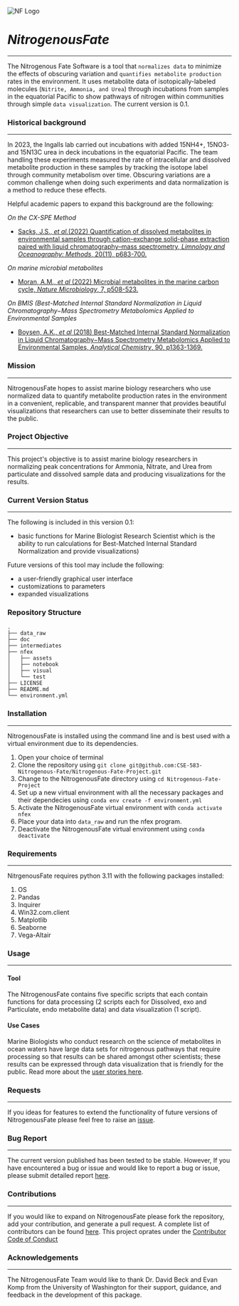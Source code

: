 ![NF Logo](https://onedrive.live.com/embed?resid=9ECDF6EAD6B5C3D8%21110682&authkey=%21AFa8MVQQlSLAP7g&width=250&height=250 "")
# _**NitrogenousFate**_
---
The Nitrogenous Fate Software is a tool that `normalizes data` to minimize the effects of obscuring variation and `quantifies metabolite production` rates in the environment.  It uses metabolite data of isotopically-labeled molecules (`Nitrite, Ammonia, and Urea`) through incubations from samples in the equatorial Pacific to show pathways of nitrogen within communities through simple `data visualization`. The current version is 0.1.

### Historical background
---
In 2023, the Ingalls lab carried out incubations with added 15NH4+, 15NO3- and 15N13C urea in deck incubations in the equatorial Pacific. The team handling these experiments measured the rate of intracellular and dissolved metabolite production in these samples by tracking the isotope label through community metabolism over time. Obscuring variations are a common challenge when doing such experiments and data normalization is a method to reduce these effects.

Helpful academic papers to expand this background are the following:

_On the CX-SPE Method_
* [Sacks, J.S., _et al._(2022) Quantification of dissolved metabolites in environmental samples through cation-exchange solid-phase extraction paired with liquid chromatography–mass spectrometry, _Limnology and Oceanography: Methods_, 20(11), p683-700.](https://aslopubs.onlinelibrary.wiley.com/doi/full/10.1002/lom3.10513)

_On marine microbial metabolites_
* [Moran, A.M., _et al_ (2022) Microbial metabolites in the marine carbon cycle, _Nature Microbiology_, 7, p508-523.](https://www.nature.com/articles/s41564-022-01090-3)
 
_On BMIS (Best-Matched Internal Standard Normalization in Liquid Chromatography−Mass Spectrometry Metabolomics Applied to Environmental Samples_
* [Boysen, A.K., _et al_ (2018) Best-Matched Internal Standard Normalization in Liquid
Chromatography−Mass Spectrometry Metabolomics Applied to Environmental Samples, _Analytical Chemistry_, 90, p1363-1369.](https://pubmed.ncbi.nlm.nih.gov/29239170/)

### Mission
---
NitrogenousFate hopes to assist marine biology researchers who use normalized data to quantify metabolite production rates in the environment in a convenient, replicable, and transparent manner that provides beautiful visualizations that researchers can use to better disseminate their results to the public.

### Project Objective
---
This project's objective is to assist marine biology researchers in normalizing peak concentrations for Ammonia, Nitrate, and Urea from particulate and dissolved sample data and producing visualizations for the results.

### Current Version Status
---
The following is included in this version 0.1:
* basic functions for Marine Biologist Research Scientist which is the ability to run calculations for Best-Matched Internal Standard Normalization and provide visualizations)

Future versions of this tool may include the following:
* a user-friendly graphical user interface
* customizations to parameters
* expanded visualizations

### Repository Structure
 ```
.
├── data_raw
├── doc
├── intermediates
├── nfex
│   ├── assets
│   ├── notebook
│   ├── visual
│   └── test
├── LICENSE
├── README.md
└── environment.yml
 ```

### Installation
---
NitrogenousFate is installed using the command line and is best used with a virtual environment due to its dependencies.
1. Open your choice of terminal 
2. Clone the repository using `git clone git@github.com:CSE-583-Nitrogenous-Fate/Nitrogenous-Fate-Project.git`
3. Change to the NitrogenousFate directory using `cd Nitrogenous-Fate-Project`
4. Set up a new virtual environment with all the necessary packages and their dependecies using `conda env create -f environment.yml`
5. Activate the NitrogenousFate virtual environment with `conda activate nfex`
6. Place your data into `data_raw` and run the nfex program.
7. Deactivate the NitrogenousFate virtual environment using `conda deactivate`

### Requirements
---
NitrgenousFate requires python 3.11 with the following packages installed:
1. OS
2. Pandas
3. Inquirer
4. Win32.com.client
2. Matplotlib
3. Seaborne
4. Vega-Altair

### Usage
---
#### Tool
The NitrogenousFate contains five specific scripts that each contain functions for data processing (2 scripts each for Dissolved, exo and Particulate, endo metabolite data) and data visualization (1 script).

#### Use Cases
Marine Biologists who conduct research on the science of metabolites in ocean waters have large data sets for nitrogenous pathways that require processing so that results can be shared amongst other scientists; these results can be expressed through data visualization that is friendly for the public. Read more about the [user stories here](https://github.com/CSE-583-Nitrogenous-Fate/Nitrogenous-Fate-Project/blob/main/doc/functional_design.md).

### Requests
---
If you ideas for features to extend the functionality of  future versions of NitrogenousFate please feel free to raise an [issue](https://github.com/CSE-583-Nitrogenous-Fate/Nitrogenous-Fate-Project/issue).

### Bug Report
---
The current version published has been tested to be stable. However, If you have encountered a bug or issue and would like to report a bug or issue, please submit detailed report [here](https://github.com/CSE-583-Nitrogenous-Fate/Nitrogenous-Fate-Project/issue/new). 

### Contributions
---
If you would like to expand on NitrogenousFate please fork the repository, add your contribution, and generate a pull request. A complete list of contributors can be found [here](https://github.com/CSE-583-Nitrogenous-Fate/Nitrogenous-Fate-Project/blob/main/doc/CONTRIBUTORS.md). This project oprates under the [Contributor Code of Conduct](https://www.contributor-covenant.org/version/1/0/0/code-of-conduct/) 

### Acknowledgements
---
The NitrogenousFate Team would like to thank Dr. David Beck and Evan Komp from the University of Washington for their support, guidance, and feedback in the development of this package.
